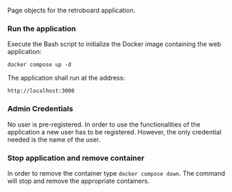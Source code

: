 Page objects for the retroboard application.

### Run the application

Execute the Bash script to initialize the Docker image containing the web application:

```commandline
docker compose up -d
```

The application shall run at the address:

`http://localhost:3000`

### Admin Credentials

No user is pre-registered. In order to use the functionalities of the application a new user has to be registered. However, the only credential needed is the name of the user.

### Stop application and remove container

In order to remove the container type `docker compose down`. The command will stop and remove the appropriate containers.

